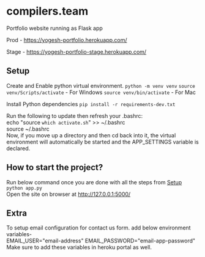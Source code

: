 # compilers.team
Portfolio website running as Flask app

Prod - https://yogesh-portfolio.herokuapp.com/

Stage - https://yogesh-portfolio-stage.herokuapp.com/


## Setup

Create and Enable python virtual environment.
`python -m venv venv`
`source venv/Scripts/activate` - For Windows
`source venv/bin/activate` - For Mac

Install Python dependencies
`pip install -r requirements-dev.txt`

Run the following to update then refresh your .bashrc:  
echo "source `which activate.sh`" >> ~/.bashrc  
source ~/.bashrc  
Now, if you move up a directory and then cd back into it, the virtual environment will automatically be started and the APP_SETTINGS variable is declared.  

## How to start the project?
Run below command once you are done with all the steps from [Setup](#setup)  
`python app.py`  
Open the site on browser at http://127.0.0.1:5000/  

## Extra
To setup email configuration for contact us form. 
add below environment variables-  
EMAIL_USER="email-address"
EMAIL_PASSWORD="email-app-password"
Make sure to add these variables in heroku portal as well.